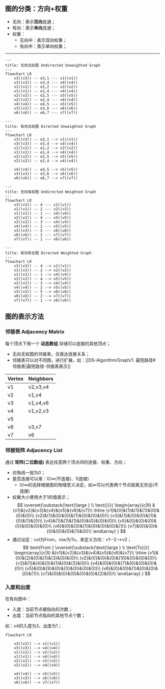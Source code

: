 ## 图的分类：方向+权重
- 无向：表示**双向**连通；
- 有向：表示**单向**连通；
- 权重：
	- 无向中：表示双向权重；
	- 有向中：表示单向权重；
---
```mermaid
---
title: 无向无权图 Undirected Unweighted Graph
---
flowchart LR
    v3((v3)) -- e3,1 --- v1((v1))
    v3((v3)) -- e3,4 --- v4((v4))
	v1((v1)) -- e1,2 --- v2((v2))
	v1((v1)) -- e1,4 --- v4((v4))
	v2((v2)) -- e2,5 --- v5((v5))
	v2((v2)) -- e2,4 --- v4((v4))
	v4((v4)) -- e4,5 --- v5((v5))
	v3((v3)) -- e3,6 --- v6((v6))
	v6((v6)) -- e6,7 --- v7((v7))
```
```mermaid
---
title: 有向无权图 Directed Unweighted Graph
---
flowchart LR
    v3((v3)) -- e3,1 --> v1((v1))
    v3((v3)) -- e3,4 --> v4((v4))
	v1((v1)) -- e1,2 --> v2((v2))
	v1((v1)) -- e1,4 --> v4((v4))
	v2((v2)) -- e2,5 --> v5((v5))
	v2((v2)) -- e2,4 --> v4((v4))
	
	v4((v4)) -- e4,5 --> v5((v5))
	v3((v3)) -- e3,6 --> v6((v6))
	v6((v6)) -- e6,7 --> v7((v7))
```
```mermaid
---
title: 无向有权图 Undirected Weighted Graph
---
flowchart LR
    v3((v3)) -- 4 --- v1((v1))
	v1((v1)) -- 2 --- v2((v2))
	v1((v1)) -- 1 --- v4((v4))
	v2((v2)) -- 4 --- v5((v5))
	v2((v2)) -- 3 --- v4((v4))
	v4((v4)) -- 2 --- v5((v5))
	v3((v3)) -- 5 --- v6((v6))
	v6((v6)) -- 2 --- v7((v7))
	v7((v7)) -- 1 --- v6((v6))
```
```mermaid
---
title: 有向有全图 Directed Weighted Graph
---
flowchart LR
    v3((v3)) -- 4 --> v1((v1))
	v1((v1)) -- 2 --> v2((v2))
	v1((v1)) -- 1 --> v4((v4))
	v2((v2)) -- 4 --> v5((v5))
	v2((v2)) -- 3 --> v4((v4))
	v4((v4)) -- 2 --> v5((v5))
	v3((v3)) -- 5 --> v6((v6))
	v6((v6)) -- 2 --> v7((v7))
	v7((v7)) -- 1 --> v6((v6))
```

## 图的表示方法
### 邻接表 Adjacency Matrix

每个顶点下用一个 **动态数组** 存储可以连接的其他顶点；
- 无向无权图的邻接表，仅表达连接关系；
- 邻接表可以对不同图，进行扩展，如：[[DS-Algorithm/Graph/1. 最短路径#邻接表|最短路径-邻接表表示]]

| Vertex | Neighbors |
| ------ | --------- |
| v1     | v2,v3,v4  |
| v2     | v1,v4     |
| v3     | v1,v4,v6  |
| v4     | v1,v2,v3  |
| v5     |           |
| v6     | v3,v7     |
| v7     | v6        |

### 邻接矩阵 Adjacency List
通过 **矩阵(二位数组)** 表达任意两个顶点间的连接、权重、方向；
- 对角线一般为0；
- 是否连接可以用：0/$\infty$(不连接)、1(连接)
	- 0/$\infty$的选择根据图的物理意义决定，如$\infty$可以代表两个节点距离无穷远(不连接)
- 权重大小使用大于1的值表示；
$$
\overset{\substack{\text{\large } \\ \text{}}}{
	\begin{array}{c|ll}
	&{v1}&{v2}&{v3}&{v4}&{v5}&{v6}&{v7}\\
	\hline
	{v1}&{0}&{1}&{1}&{1}&{0}&{0}&{0}\\
	{v2}&{1}&{0}&{0}&{1}&{0}&{0}&{0}\\
	{v3}&{1}&{0}&{0}&{1}&{0}&{1}&{0}\\
	{v4}&{1}&{1}&{1}&{0}&{0}&{0}&{0}\\
	{v5}&{0}&{0}&{0}&{0}&{0}&{0}&{0}\\
	{v6}&{0}&{0}&{1}&{0}&{0}&{0}&{1}\\
	{v7}&{0}&{0}&{0}&{0}&{0}&{1}&{0}\\
	\end{array}
}
$$
- 通过设定：col为From，row为To，来定义方向：v1--2-->v2；
$$
\text{From }
\overset{\substack{\text{\large } \\ \text{To}}}{
	\begin{array}{c|ll}
	&{v1}&{v2}&{v3}&{v4}&{v5}&{v6}&{v7}\\
	\hline
	{v1}&{0}&{2}&{0}&{1}&{3}&{0}&{0}\\
	{v2}&{0}&{0}&{0}&{10}&{0}&{0}&{0}\\
	{v3}&{1}&{4}&{0}&{1}&{0}&{3}&{0}\\
	{v4}&{0}&{0}&{7}&{0}&{0}&{0}&{0}\\
	{v5}&{0}&{9}&{0}&{0}&{0}&{0}&{0}\\
	{v6}&{0}&{0}&{1}&{0}&{0}&{0}&{1}\\
	{v7}&{0}&{0}&{0}&{0}&{0}&{2}&{0}\\
	\end{array}
}
$$

### 入度和出度
在有向图中：

- 入度：当前节点被指向的次数；
- 出度：当前节点指向的其他节点个数；

如：v4的入度为3，出度为1；
```mermaid
flowchart LR 

    v3((v3)) --> v1((v1))
    v3((v3)) --> v4((v4))
	v1((v1)) --> v2((v2))
	v1((v1)) --> v4((v4))
	v2((v2)) --> v5((v5))
	v2((v2)) --> v4((v4))
	
	v4((v4)) --> v5((v5))
	v3((v3)) --> v6((v6))
	v6((v6)) --> v7((v7))
```